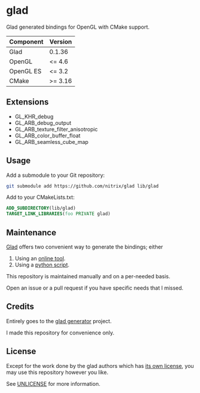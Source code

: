 # glad

Glad generated bindings for OpenGL with CMake support.

| Component | Version |
|-----------|---------|
| Glad      | 0.1.36  |
| OpenGL    | <= 4.6  |
| OpenGL ES | <= 3.2  |
| CMake     | >= 3.16 |

## Extensions

* GL_KHR_debug
* GL_ARB_debug_output
* GL_ARB_texture_filter_anisotropic
* GL_ARB_color_buffer_float
* GL_ARB_seamless_cube_map

## Usage

Add a submodule to your Git repository:
```bash
git submodule add https://github.com/nitrix/glad lib/glad
```

Add to your CMakeLists.txt:
```cmake
ADD_SUBDIRECTORY(lib/glad)
TARGET_LINK_LIBRARIES(foo PRIVATE glad)
```

## Maintenance

[Glad](https://github.com/Dav1dde/glad) offers two convenient way to generate the bindings; either

1. Using an [online tool](https://glad.dav1d.de).
2. Using a [python script](https://github.com/Dav1dde/glad/blob/master/setup.py).

This repository is maintained manually and on a per-needed basis.

Open an issue or a pull request if you have specific needs that I missed.

## Credits

Entirely goes to the [glad generator](https://github.com/Dav1dde/glad) project.  

I made this repository for convenience only.

## License

Except for the work done by the glad authors which has [its own license](https://github.com/Dav1dde/glad/blob/master/LICENSE),
you may use this repository however you like.

See [UNLICENSE](UNLICENSE) for more information.
